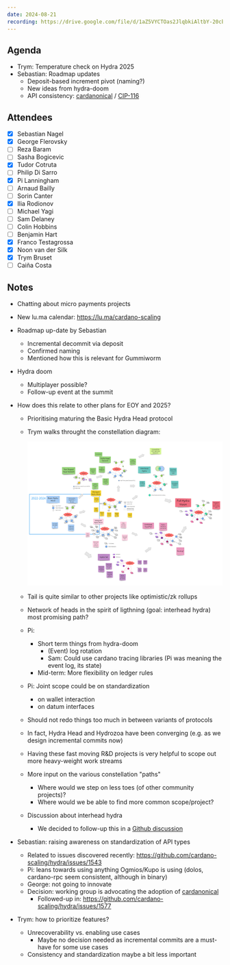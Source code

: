 ```yaml
---
date: 2024-08-21
recording: https://drive.google.com/file/d/1aZ5VYCTOas2JlqbkiAltbY-20cbnLmnp/view
---
```


## Agenda
- Trym: Temperature check on Hydra 2025
- Sebastian: Roadmap updates
  - Deposit-based increment pivot (naming?)
  - New ideas from hydra-doom 
  - API consistency: [cardanonical](https://github.com/CardanoSolutions/cardanonical/) / [CIP-116](https://github.com/cardano-foundation/CIPs/blob/master/CIP-0116/README.md)

## Attendees
  - [x] Sebastian Nagel
  - [x] George Flerovsky
  - [ ] Reza Baram
  - [ ] Sasha Bogicevic
  - [x] Tudor Cotruta
  - [ ] Philip Di Sarro
  - [x] Pi Lanningham
  - [ ] Arnaud Bailly
  - [ ] Sorin Canter
  - [x] Ilia Rodionov
  - [ ] Michael Yagi
  - [ ] Sam Delaney
  - [ ] Colin Hobbins
  - [ ] Benjamin Hart
  - [x] Franco Testagrossa
  - [x] Noon van der Silk
  - [x] Trym Bruset
  - [ ] Caiña Costa

## Notes

- Chatting about micro payments projects

- New lu.ma calendar: https://lu.ma/cardano-scaling

- Roadmap up-date by Sebastian
  - Incremental decommit via deposit
  - Confirmed naming
  - Mentioned how this is relevant for Gummiworm

- Hydra doom
  - Multiplayer possible?
  - Follow-up event at the summit

- How does this relate to other plans for EOY and 2025?
  - Prioritising maturing the Basic Hydra Head protocol
  - Trym walks throught the constellation diagram:
  
    ![](./2024-08-21-constellation.jpg)
  
  - Tail is quite similar to other projects like optimistic/zk rollups
  - Network of heads in the spirit of ligthning (goal: interhead hydra) most promising path?
  
  - Pi:
    - Short term things from hydra-doom
      - (Event) log rotation
      - Sam: Could use cardano tracing libraries (Pi was meaning the event log, its state)
    - Mid-term: More flexibility on ledger rules
    
  - Pi: Joint scope could be on standardization
    - on wallet interaction
    - on datum interfaces

  - Should not redo things too much in between variants of protocols
  - In fact, Hydra Head and Hydrozoa have been converging (e.g. as we design incremental commits now)
  - Having these fast moving R&D projects is very helpful to scope out more heavy-weight work streams

  - More input on the various constellation "paths"
    - Where would we step on less toes (of other community projects)?
    - Where would we be able to find more common scope/project?
  
  - Discussion about interhead hydra
    - We decided to follow-up this in a [Github discussion](https://github.com/cardano-scaling/hydra/discussions)
 
- Sebastian: raising awareness on standardization of API types
  - Related to issues discovered recently: https://github.com/cardano-scaling/hydra/issues/1543
  - Pi: leans towards using anything Ogmios/Kupo is using (dolos, cardano-rpc seem consistent, although in binary)
  - George: not going to innovate
  - Decision: working group is advocating the adoption of [cardanonical](https://github.com/CardanoSolutions/cardanonical/)
    - Followed-up in: https://github.com/cardano-scaling/hydra/issues/1577
  
- Trym: how to prioritize features?
  - Unrecoverability vs. enabling use cases
    - Maybe no decision needed as incremental commits are a must-have for some use cases
  - Consistency and standardization maybe a bit less important
